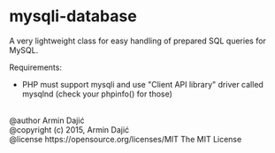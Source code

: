 # mysqli-database
A very lightweight class for easy handling of prepared SQL queries for MySQL.

Requirements:
 * PHP must support mysqli and use "Client API library" driver called mysqlnd (check your phpinfo() for those)<br>
<br>
@author    Armin Dajić<br>
@copyright (c) 2015, Armin Dajić<br>
@license   https://opensource.org/licenses/MIT The MIT License<br>
 
 